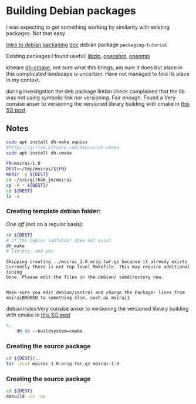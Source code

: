 # Building Debian packages

I was expecting to get something working by similarity with existing packages. Not that easy

[Intro to debian packaging](https://wiki.debian.org/Packaging/Intro?action=show&redirect=IntroDebianPackaging)
[doc](https://www.debian.org/doc/manuals/maint-guide/)
debian package `packaging-tutorial`

Existing packages I found useful: [libzip](https://salsa.debian.org/debian/libzip), [openshot](https://salsa.debian.org/multimedia-team/libopenshot/-/tree/master/), [openmpi](https://salsa.debian.org/hpc-team/openmpi)

kitware [dh-cmake](dh-cmake), not sure what this brings, am sure it does but place in this complicated landscape is uncertain. Have not managed to find its place in my context.

during investigation the deb package lintian check complained that the lib was not using symbolic link nor versioning. Fair enough. Found a Very consise anser to versioning the versioned library building with cmake in [this SO post](https://stackoverflow.com/questions/17511496/how-to-create-a-shared-library-with-cmake).

## Notes

```sh
sudo apt install dh-make equivs
#https://gitlab.kitware.com/debian/dh-cmake
sudo apt install dh-cmake
```

```sh
FN=moirai-1.0
DEST=~/tmp/moirai/${FN}
mkdir -p ${DEST}
cd ~/src/github_jm/moirai
cp -R * ${DEST}/
cd ${DEST}
ls -a
```

### Creating template debian folder:

_One off_ (not on a regular basis):

```sh
cd ${DEST}
# if the debian subfolder does not exist
dh_make
# library, and yes
```

```text
Skipping creating ../moirai_1.0.orig.tar.gz because it already exists
Currently there is not top level Makefile. This may require additional tuning
Done. Please edit the files in the debian/ subdirectory now.


Make sure you edit debian/control and change the Package: lines from
moiraiBROKEN to something else, such as moirai1
```

debian/rules:Very consise anser to versioning the versioned library building with cmake in [this SO post](https://stackoverflow.com/questions/17511496/how-to-create-a-shared-library-with-cmake)


```makefile
%:
	dh $@ --buildsystem=cmake
```

### Creating the source package

```sh
cd ${DEST}/..
tar -zcvf moirai_1.0.orig.tar.gz moirai-1.0
```

### Creating the source package

```sh
cd ${DEST}
debuild -us -uc 
```



